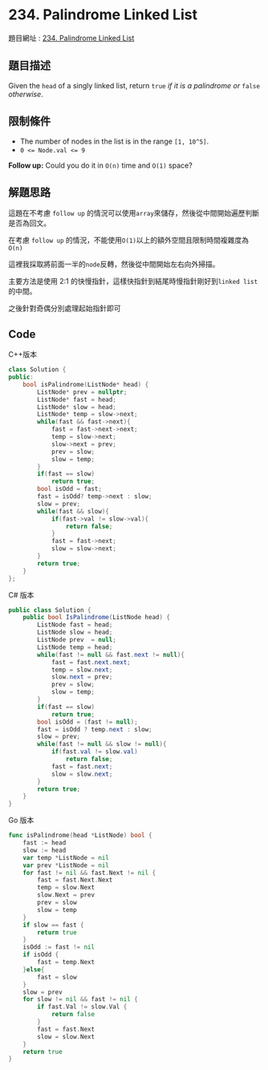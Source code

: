 # 234. Palindrome Linked List

題目網址 : [234. Palindrome Linked List](https://leetcode.com/problems/palindrome-linked-list)

## 題目描述

Given the `head` of a singly linked list, return `true` _if it is a_ _palindrome_ _or_ `false` _otherwise_.

## 限制條件

- The number of nodes in the list is in the range `[1, 10^5]`.
- `0 <= Node.val <= 9`

**Follow up:** Could you do it in `O(n)` time and `O(1)` space?

## 解題思路

這題在不考慮 `follow up` 的情況可以使用`array`來儲存，然後從中間開始遍歷判斷是否為回文。

在考慮 `follow up` 的情況，不能使用`O(1)`以上的額外空間且限制時間複雜度為 `O(n)`

這裡我採取將前面一半的`node`反轉，然後從中間開始左右向外掃描。

主要方法是使用 2:1 的快慢指針，這樣快指針到結尾時慢指針剛好到`linked list`的中間。

之後針對奇偶分別處理起始指針即可

## Code

C++版本

```C++
class Solution {
public:
    bool isPalindrome(ListNode* head) {
        ListNode* prev = nullptr;
        ListNode* fast = head;
        ListNode* slow = head;
        ListNode* temp = slow->next;
        while(fast && fast->next){
            fast = fast->next->next;
            temp = slow->next;
            slow->next = prev;
            prev = slow;
            slow = temp;
        }
        if(fast == slow)
            return true;
        bool isOdd = fast;
        fast = isOdd? temp->next : slow;
        slow = prev;
        while(fast && slow){
            if(fast->val != slow->val){
                return false;
            }
            fast = fast->next;
            slow = slow->next;
        }
        return true;
    }
};
```

C# 版本

```C#
public class Solution {
    public bool IsPalindrome(ListNode head) {
        ListNode fast = head;
        ListNode slow = head;
        ListNode prev  = null;
        ListNode temp = head;
        while(fast != null && fast.next != null){
            fast = fast.next.next;
            temp = slow.next;
            slow.next = prev;
            prev = slow;
            slow = temp;
        }
        if(fast == slow)
            return true;
        bool isOdd = (fast != null);
        fast = isOdd ? temp.next : slow;
        slow = prev;
        while(fast != null && slow != null){
            if(fast.val != slow.val)
                return false;
            fast = fast.next;
            slow = slow.next;
        }
        return true;
    }
}
```

Go 版本

```go
func isPalindrome(head *ListNode) bool {
    fast := head
    slow := head
    var temp *ListNode = nil
    var prev *ListNode = nil
    for fast != nil && fast.Next != nil {
        fast = fast.Next.Next
        temp = slow.Next
        slow.Next = prev
        prev = slow
        slow = temp
    }
    if slow == fast {
        return true
    }
    isOdd := fast != nil
    if isOdd {
        fast = temp.Next
    }else{
        fast = slow
    }
    slow = prev
    for slow != nil && fast != nil {
        if fast.Val != slow.Val {
            return false
        }
        fast = fast.Next
        slow = slow.Next
    }
    return true
}
```
